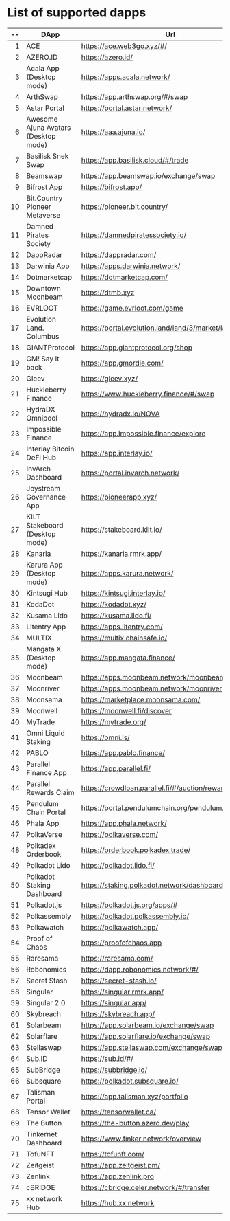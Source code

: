 
# List of supported dapps
| --  |                 DApp                 |                         Url                          |             Tags              |
| --: | ------------------------------------ | ---------------------------------------------------- | ----------------------------- |
|   1 | ACE                                  | https://ace.web3go.xyz/#/                            | utilities                     |
|   2 | AZERO.ID                             | https://azero.id/                                    | utilities                     |
|   3 | Acala App (Desktop mode)             | https://apps.acala.network/                          | bridge,dex,staking            |
|   4 | ArthSwap                             | https://app.arthswap.org/#/swap                      | dex,staking,evm               |
|   5 | Astar Portal                         | https://portal.astar.network/                        | bridge,staking,evm            |
|   6 | Awesome Ajuna Avatars (Desktop mode) | https://aaa.ajuna.io/                                | nft,gaming                    |
|   7 | Basilisk Snek Swap                   | https://app.basilisk.cloud/#/trade                   | bridge,dex                    |
|   8 | Beamswap                             | https://app.beamswap.io/exchange/swap                | bridge,dex,staking,evm        |
|   9 | Bifrost App                          | https://bifrost.app/                                 | bridge,crowdloans,dex,staking |
|  10 | Bit.Country Pioneer Metaverse        | https://pioneer.bit.country/                         | nft,staking,gaming            |
|  11 | Damned Pirates Society               | https://damnedpiratessociety.io/                     | nft,evm,gaming                |
|  12 | DappRadar                            | https://dappradar.com/                               | social                        |
|  13 | Darwinia App                         | https://apps.darwinia.network/                       | staking                       |
|  14 | Dotmarketcap                         | https://dotmarketcap.com/                            | social                        |
|  15 | Downtown Moonbeam                    | https://dtmb.xyz                                     | evm,social                    |
|  16 | EVRLOOT                              | https://game.evrloot.com/game                        | nft,gaming                    |
|  17 | Evolution Land. Columbus             | https://portal.evolution.land/land/3/market/land     | nft,evm,gaming                |
|  18 | GIANTProtocol                        | https://app.giantprotocol.org/shop                   | utilities                     |
|  19 | GM! Say it back                      | https://app.gmordie.com/                             | social                        |
|  20 | Gleev                                | https://gleev.xyz/                                   | social                        |
|  21 | Huckleberry Finance                  | https://www.huckleberry.finance/#/swap               | bridge,dex,staking,evm        |
|  22 | HydraDX Omnipool                     | https://hydradx.io/NOVA                              | bridge,dex                    |
|  23 | Impossible Finance                   | https://app.impossible.finance/explore               | dex,evm                       |
|  24 | Interlay Bitcoin DeFi Hub            | https://app.interlay.io/                             | bridge,staking,dex            |
|  25 | InvArch Dashboard                    | https://portal.invarch.network/                      | crowdloans,governance         |
|  26 | Joystream Governance App             | https://pioneerapp.xyz/                              | governance                    |
|  27 | KILT Stakeboard (Desktop mode)       | https://stakeboard.kilt.io/                          | staking                       |
|  28 | Kanaria                              | https://kanaria.rmrk.app/                            | nft                           |
|  29 | Karura App (Desktop mode)            | https://apps.karura.network/                         | bridge,dex,staking            |
|  30 | Kintsugi Hub                         | https://kintsugi.interlay.io/                        | bridge,staking,crowdloans     |
|  31 | KodaDot                              | https://kodadot.xyz/                                 | nft                           |
|  32 | Kusama Lido                          | https://kusama.lido.fi/                              | staking,evm                   |
|  33 | Litentry App                         | https://apps.litentry.com/                           | bridge,evm                    |
|  34 | MULTIX                               | https://multix.chainsafe.io/                         | utilities                     |
|  35 | Mangata X (Desktop mode)             | https://app.mangata.finance/                         | bridge                        |
|  36 | Moonbeam                             | https://apps.moonbeam.network/moonbeam               | bridge,staking,crowdloans,evm |
|  37 | Moonriver                            | https://apps.moonbeam.network/moonriver              | bridge,staking,crowdloans,evm |
|  38 | Moonsama                             | https://marketplace.moonsama.com/                    | nft,evm                       |
|  39 | Moonwell                             | https://moonwell.fi/discover                         | bridge,staking,evm            |
|  40 | MyTrade                              | https://mytrade.org/                                 | dex,staking,evm               |
|  41 | Omni Liquid Staking                  | https://omni.ls/                                     | bridge,staking                |
|  42 | PABLO                                | https://app.pablo.finance/                           | dex                           |
|  43 | Parallel Finance App                 | https://app.parallel.fi/                             | bridge,dex                    |
|  44 | Parallel Rewards Claim               | https://crowdloan.parallel.fi/#/auction/rewards/     | crowdloans                    |
|  45 | Pendulum Chain Portal                | https://portal.pendulumchain.org/pendulum/dashboard  | utilities,staking             |
|  46 | Phala App                            | https://app.phala.network/                           | staking                       |
|  47 | PolkaVerse                           | https://polkaverse.com/                              | social                        |
|  48 | Polkadex Orderbook                   | https://orderbook.polkadex.trade/                    | dex,utilities                 |
|  49 | Polkadot Lido                        | https://polkadot.lido.fi/                            | staking,evm                   |
|  50 | Polkadot Staking Dashboard           | https://staking.polkadot.network/dashboard#/overview | staking,utilities             |
|  51 | Polkadot.js                          | https://polkadot.js.org/apps/#                       | utilities                     |
|  52 | Polkassembly                         | https://polkadot.polkassembly.io/                    | governance                    |
|  53 | Polkawatch                           | https://polkawatch.app/                              | staking                       |
|  54 | Proof of Chaos                       | https://proofofchaos.app                             | nft,governance                |
|  55 | Raresama                             | https://raresama.com/                                | nft                           |
|  56 | Robonomics                           | https://dapp.robonomics.network/#/                   | utilities                     |
|  57 | Secret Stash                         | https://secret-stash.io/                             | nft,utilities                 |
|  58 | Singular                             | https://singular.rmrk.app/                           | nft                           |
|  59 | Singular 2.0                         | https://singular.app/                                | nft                           |
|  60 | Skybreach                            | https://skybreach.app/                               | nft,evm,gaming                |
|  61 | Solarbeam                            | https://app.solarbeam.io/exchange/swap               | bridge,dex,staking,evm        |
|  62 | Solarflare                           | https://app.solarflare.io/exchange/swap              | bridge,dex,staking,evm        |
|  63 | Stellaswap                           | https://app.stellaswap.com/exchange/swap             | bridge,dex,staking,evm        |
|  64 | Sub.ID                               | https://sub.id/#/                                    | utilities                     |
|  65 | SubBridge                            | https://subbridge.io/                                | bridge,evm                    |
|  66 | Subsquare                            | https://polkadot.subsquare.io/                       | governance                    |
|  67 | Talisman Portal                      | https://app.talisman.xyz/portfolio                   | crowdloans,nft                |
|  68 | Tensor Wallet                        | https://tensorwallet.ca/                             | utilities,staking             |
|  69 | The Button                           | https://the-button.azero.dev/play                    | gaming                        |
|  70 | Tinkernet Dashboard                  | https://www.tinker.network/overview                  | staking,bridge,crowdloans     |
|  71 | TofuNFT                              | https://tofunft.com/                                 | nft,evm                       |
|  72 | Zeitgeist                            | https://app.zeitgeist.pm/                            | utilities                     |
|  73 | Zenlink                              | https://app.zenlink.pro                              | dex,staking                   |
|  74 | cBRIDGE                              | https://cbridge.celer.network/#/transfer             | dex,evm,nft                   |
|  75 | xx network Hub                       | https://hub.xx.network                               | social,staking,utilities      |
